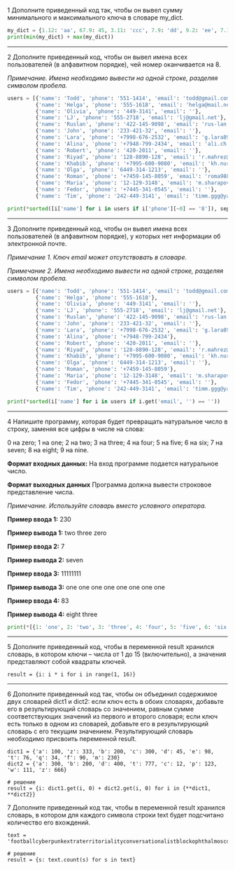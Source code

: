 1  Дополните приведенный код так, чтобы он вывел сумму минимального и максимального ключа в словаре my_dict.

```python
my_dict = {1.12: 'aa', 67.9: 45, 3.11: 'ccc', 7.9: 'dd', 9.2: 'ee', 7.1: 'ff', 0.12: 'qq', 1.91: 'aa', 10.12: [1, 2, 3], 99.0: {9, 0, 1}}
print(min(my_dict) + max(my_dict))
```
____

2  Дополните приведенный код, чтобы он вывел имена всех пользователей (в алфавитном порядке), чей номер оканчивается на 8.

*Примечание. Имена необходимо вывести на одной строке, разделяя символом пробела.*

```python
users = [{'name': 'Todd', 'phone': '551-1414', 'email': 'todd@gmail.com'},
         {'name': 'Helga', 'phone': '555-1618', 'email': 'helga@mail.net'},
         {'name': 'Olivia', 'phone': '449-3141', 'email': ''},
         {'name': 'LJ', 'phone': '555-2718', 'email': 'lj@gmail.net'},
         {'name': 'Ruslan', 'phone': '422-145-9098', 'email': 'rus-lan.cha@yandex.ru'},
         {'name': 'John', 'phone': '233-421-32', 'email': ''},
         {'name': 'Lara', 'phone': '+7998-676-2532', 'email': 'g.lara89@gmail.com'},
         {'name': 'Alina', 'phone': '+7948-799-2434', 'email': 'ali.ch.b@gmail.com'},
         {'name': 'Robert', 'phone': '420-2011', 'email': ''},
         {'name': 'Riyad', 'phone': '128-8890-128', 'email': 'r.mahrez@mail.net'},
         {'name': 'Khabib', 'phone': '+7995-600-9080', 'email': 'kh.nurmag@gmail.com'},
         {'name': 'Olga', 'phone': '6449-314-1213', 'email': ''},
         {'name': 'Roman', 'phone': '+7459-145-8059', 'email': 'roma988@mail.ru'},
         {'name': 'Maria', 'phone': '12-129-3148', 'email': 'm.sharapova@gmail.com'},
         {'name': 'Fedor', 'phone': '+7445-341-0545', 'email': ''},
         {'name': 'Tim', 'phone': '242-449-3141', 'email': 'timm.ggg@yandex.ru'}]

print(*sorted([i['name'] for i in users if i['phone'][~0] == '8']), sep=' ')
```
____

3   Дополните приведенный код, чтобы он вывел имена всех пользователей (в алфавитном порядке), у которых нет информации об электронной почте. 

*Примечание 1. Ключ email может отсутствовать в словаре.*

*Примечание 2. Имена необходимо вывести на одной строке, разделяя символом пробела.*

```python
users = [{'name': 'Todd', 'phone': '551-1414', 'email': 'todd@gmail.com'},
         {'name': 'Helga', 'phone': '555-1618'},
         {'name': 'Olivia', 'phone': '449-3141', 'email': ''},
         {'name': 'LJ', 'phone': '555-2718', 'email': 'lj@gmail.net'},
         {'name': 'Ruslan', 'phone': '422-145-9098', 'email': 'rus-lan.cha@yandex.ru'},
         {'name': 'John', 'phone': '233-421-32', 'email': ''},
         {'name': 'Lara', 'phone': '+7998-676-2532', 'email': 'g.lara89@gmail.com'},
         {'name': 'Alina', 'phone': '+7948-799-2434'},
         {'name': 'Robert', 'phone': '420-2011', 'email': ''},
         {'name': 'Riyad', 'phone': '128-8890-128', 'email': 'r.mahrez@mail.net'},
         {'name': 'Khabib', 'phone': '+7995-600-9080', 'email': 'kh.nurmag@gmail.com'},
         {'name': 'Olga', 'phone': '6449-314-1213', 'email': ''},
         {'name': 'Roman', 'phone': '+7459-145-8059'},
         {'name': 'Maria', 'phone': '12-129-3148', 'email': 'm.sharapova@gmail.com'},
         {'name': 'Fedor', 'phone': '+7445-341-0545', 'email': ''},
         {'name': 'Tim', 'phone': '242-449-3141', 'email': 'timm.ggg@yandex.ru'}]

print(*sorted(i['name'] for i in users if i.get('email', '') == ''))
```
____

4  Напишите программу, которая будет превращать натуральное число в строку, заменяя все цифры в числе на слова:

0 на zero;
1 на one;
2 на two;
3 на three;
4 на four;
5 на five;
6 на six;
7 на seven;
8 на eight;
9 на nine.

**Формат входных данных:**
На вход программе подается натуральное число.

**Формат выходных данных**
Программа должна вывести строковое представление числа.

*Примечание. Используйте словарь вместо условного оператора.*

**Пример ввода 1:**
230

**Пример вывода 1:**
two three zero

**Пример ввода 2:**
7

**Пример вывода 2:**
seven

**Пример ввода 3:**
11111111

**Пример вывода 3:**
one one one one one one one one

**Пример ввода 4:**
83

**Пример вывода 4:**
eight three

```python
print(*[{1: 'one', 2: 'two', 3: 'three', 4: 'four', 5: 'five', 6: 'six', 7: 'seven', 8: 'eight', 9: 'nine', 0: 'zero'}[int(i)] for i in input()])
```
____

5  Дополните приведенный код, чтобы в переменной result хранился словарь, в котором ключи – числа от 1 до 15 (включительно), а значения представляют собой квадраты ключей.

```
result = {i: i * i for i in range(1, 16)}
```
____

6  Дополните приведенный код так, чтобы он объединил содержимое двух словарей dict1 и dict2: если ключ есть в обоих словарях, добавьте его в результирующий словарь со значением, равным сумме соответствующих значений из первого и второго словаря; если ключ есть только в одном из словарей, добавьте его в результирующий словарь с его текущим значением. Результирующий словарь необходимо присвоить переменной result.

```
dict1 = {'a': 100, 'z': 333, 'b': 200, 'c': 300, 'd': 45, 'e': 98, 't': 76, 'q': 34, 'f': 90, 'm': 230}
dict2 = {'a': 300, 'b': 200, 'd': 400, 't': 777, 'c': 12, 'p': 123, 'w': 111, 'z': 666}

# решение
result = {i: dict1.get(i, 0) + dict2.get(i, 0) for i in {**dict1, **dict2}}
```

7  Дополните приведенный код так, чтобы в переменной result хранился словарь, в котором для каждого символа строки text будет подсчитано количество его вхождений.

```
text = 'footballcyberpunkextraterritorialityconversationalistblockophthalmoscopicinterdependencemamauserfff'

# решение
result = {s: text.count(s) for s in text}
```

